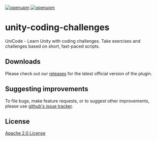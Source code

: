 [![openupm](https://img.shields.io/npm/v/me.coderin.unity-coding-challenges?label=openupm&registry_uri=https://package.openupm.com)](https://openupm.com/packages/me.coderin.unity-coding-challenges/)
[![openupm](https://img.shields.io/badge/dynamic/json?color=brightgreen&label=downloads&query=%24.downloads&suffix=%2Fmonth&url=https%3A%2F%2Fpackage.openupm.com%2Fdownloads%2Fpoint%2Flast-month%2Fme.coderin.unity-coding-challenges)](https://openupm.com/packages/me.coderin.unity-coding-challenges/)

# unity-coding-challenges
UniCode - Learn Unity with coding challenges. Take exercises and challenges based on short, fast-paced scripts.

## Downloads

Please check out our
[releases](//github.com/srichakradhar/unity-coding-challenges/releases)
for the latest official version of the plugin.

## Suggesting improvements

To file bugs, make feature requests, or to suggest other improvements,
please use [github's issue tracker](//github.com/srichakradhar/unity-coding-challenges/issues).

## License

[Apache 2.0 License](http://www.apache.org/licenses/LICENSE-2.0.html)
